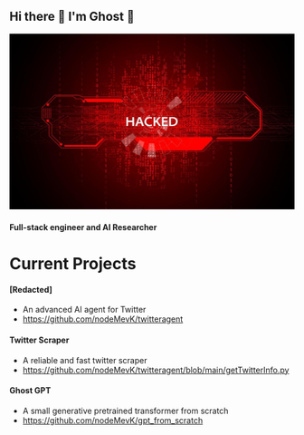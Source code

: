 ## Hi there 👋 I'm Ghost 👻

<img src="hacked.jpg" width="100%" height="50%"/>

#### Full-stack engineer and AI Researcher
# Current Projects 

#### [Redacted]
- An advanced AI agent for Twitter
- https://github.com/nodeMevK/twitteragent

#### Twitter Scraper
- A reliable and fast twitter scraper
- https://github.com/nodeMevK/twitteragent/blob/main/getTwitterInfo.py

#### Ghost GPT
- A small generative pretrained transformer from scratch
- https://github.com/nodeMevK/gpt_from_scratch

<!--
**nodeMevK/nodeMevK** is a ✨ _special_ ✨ repository because its `README.md` (this file) appears on your GitHub profile.

Here are some ideas to get you started:

- 🔭 I’m currently working on ...
- 🌱 I’m currently learning ...
- 👯 I’m looking to collaborate on ...
- 🤔 I’m looking for help with ...
- 💬 Ask me about ...
- 📫 How to reach me: ...
- 😄 Pronouns: ...
- ⚡ Fun fact: ...
-->

